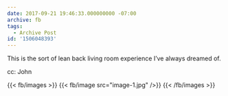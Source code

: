 ```yaml
---
date: 2017-09-21 19:46:33.000000000 -07:00
archive: fb
tags: 
  - Archive Post
id: '1506048393'
---
```


This is the sort of lean back living room experience I’ve always dreamed of. 

cc: John

{{< fb/images >}}
{{< fb/image src="image-1.jpg" />}}
{{< /fb/images >}}
